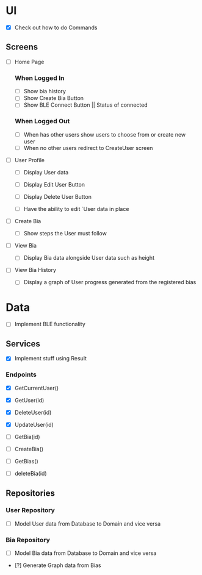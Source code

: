 # UI
- [x] Check out how to do Commands

## Screens
- [ ] Home Page

    ### When Logged In
    - [ ] Show bia history
    - [ ] Show Create Bia Button
    - [ ] Show BLE Connect Button || Status of connected

    ### When Logged Out
    - [ ] When has other users show users to choose from or create new user
    - [ ] When no other users redirect to CreateUser screen

- [ ] User Profile
    - [ ] Display User data
    - [ ] Display Edit User Button
    - [ ] Display Delete User Button
    - [ ] Have the ability to edit `User data in place


- [ ] Create Bia
    - [ ] Show steps the User must follow

- [ ] View Bia
    - [ ] Display Bia data alongside User data such as height

- [ ] View Bia History
    - [ ] Display a graph of User progress generated from the registered bias

# Data
- [ ] Implement BLE functionality

## Services
- [x] Implement stuff using Result

### Endpoints
- [x] GetCurrentUser()
- [x] GetUser(id)
- [x] DeleteUser(id)
- [x] UpdateUser(id)

- [ ] GetBia(id)
- [ ] CreateBia()
- [ ] GetBias()
- [ ] deleteBia(id)

## Repositories

### User Repository
- [ ] Model User data from Database to Domain and vice versa

### Bia Repository
- [ ] Model Bia data from Database to Domain and vice versa
- [?] Generate Graph data from Bias
